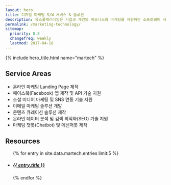 ```yaml
---
layout: hero
title: 디지털 마케팅 S/W 서비스 & 솔루션
description: 유스풀패러다임은 기업과 개인의 비즈니스와 마케팅을 지원하는 소프트웨어 서비스와 솔루션을 만들고 컨설팅합니다.
permalink: /marketing-technology/
sitemap:
  priority: 0.8
  changefreq: weekly
  lastmod: 2017-04-18
---
```


{% include hero_title.html name="martech" %}

<div class="page-header">
  <h2>Service Areas</h2>
</div>

* 온라인 마케팅 Landing Page 제작
* 페이스북(Facebook) 앱 제작 및 API 기술 지원
* 소셜 미디어 마케팅 및 SNS 연동 기술 지원
* 이메일 마케팅 솔루션 개발
* 콘텐츠 큐레이션 솔루션 제작
* 온라인 데이터 분석 및 검색 최적화(SEO) 기술 지원
* 마케팅 챗봇(Chatbot) 및 메신저봇 제작

<div class="page-header">
  <h2>Resources</h2>
</div>

<ul id="martech-resources" class="resources">
{% for entry in site.data.martech.entries limit:5 %}
  <li class="item item--{{ forloop.index }}">
    <a href="{{ entry.url }}" class="item__content" style="background-image: url({{ entry.thumb }});">
      <h5 class="title">{{ entry.title }}</h5>
    </a>
  </li>
{% endfor %}
</ul>
